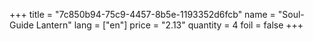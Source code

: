 +++
title = "7c850b94-75c9-4457-8b5e-1193352d6fcb"
name = "Soul-Guide Lantern"
lang = ["en"]
price = "2.13"
quantity = 4
foil = false
+++
